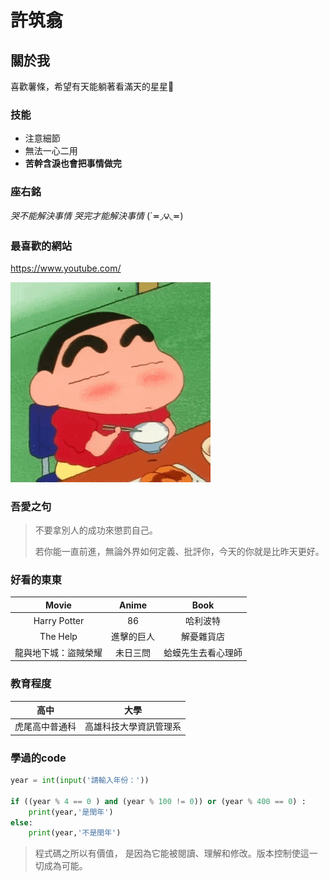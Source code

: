 # 許筑翕
## 關於我
喜歡薯條，希望有天能躺著看滿天的星星🌠
### 技能
* 注意細節
* 無法一心二用
* **苦幹含淚也會把事情做完**

### 座右銘
*哭不能解決事情 哭完才能解決事情* 
(´≖◞౪◟≖)  

### 最喜歡的網站 
https://www.youtube.com/

![2.gif](https://github.com/c112118101/system-analysis/blob/89cbeb0bf8b615e9f6871f0cb88b3ea88895d3a2/2.gif)

### 吾愛之句
> 不要拿別人的成功來懲罰自己。
>
> 若你能一直前進，無論外界如何定義、批評你，今天的你就是比昨天更好。

### 好看的東東
| Movie | Anime | Book | 
|:---:|:---:|:---:|
| Harry Potter | 86 | 哈利波特 | 
| The Help | 進擊的巨人 |解憂雜貨店 | 
| 龍與地下城：盜賊榮耀 | 未日三問 | 蛤蟆先生去看心理師 | 

### 教育程度
|高中|大學|
|---|---|
|虎尾高中普通科|高雄科技大學資訊管理系|

### 學過的code
```python
year = int(input('請輸入年份：'))

if ((year % 4 == 0 ) and (year % 100 != 0)) or (year % 400 == 0) :
    print(year,'是閏年')
else:
    print(year,'不是閏年')
```
> 程式碼之所以有價值， 是因為它能被閱讀、理解和修改。版本控制使這一切成為可能。
